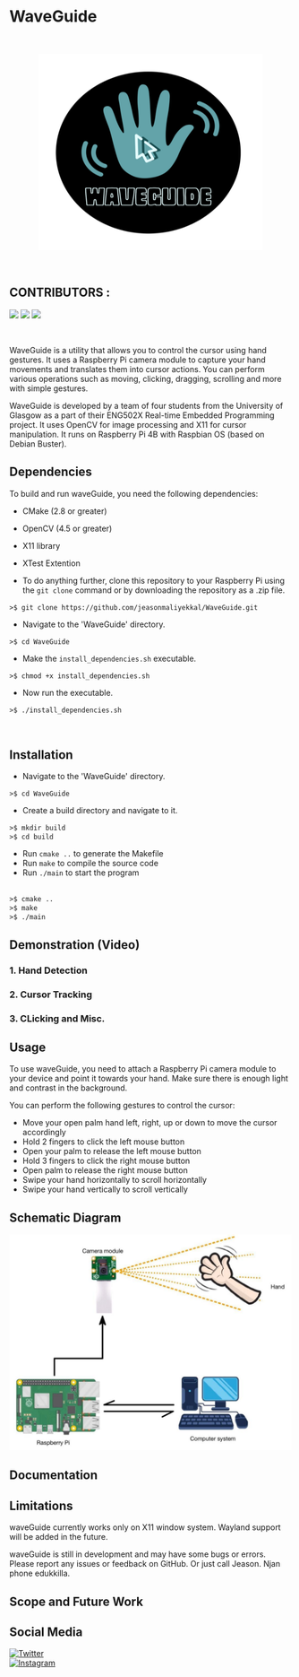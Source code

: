 # WaveGuide
<br/>
<p align="center">
<img src="./resources/waveguide.png" width="400" height="350">
  </p>
<br/>

## CONTRIBUTORS : 
![](https://avatars.githubusercontent.com/u/63003253?s=30&v=4)
![](https://avatars.githubusercontent.com/u/90235331?s=30&v=4)
![](https://avatars.githubusercontent.com/u/123407842?s=30&v=4)
<!-- ![](https://avatars.githubusercontent.com/u/123407779?s=30&v=4)
 -->
<br>

WaveGuide is a utility that allows you to control the cursor using hand gestures. It uses a Raspberry Pi camera module to capture your hand movements and translates them into cursor actions. You can perform various operations such as moving, clicking, dragging, scrolling and more with simple gestures.

WaveGuide is developed by a team of four students from the University of Glasgow as a part of their ENG502X Real-time Embedded Programming project. It uses OpenCV for image processing and X11 for cursor manipulation. It runs on Raspberry Pi 4B with Raspbian OS (based on Debian Buster).

## Dependencies

To build and run waveGuide, you need the following dependencies:

- CMake (2.8 or greater)
- OpenCV (4.5 or greater)
- X11 library
- XTest Extention

- To do anything further, clone this repository to your Raspberry Pi using the `git clone` command or by downloading the repository as a .zip file.
```
>$ git clone https://github.com/jeasonmaliyekkal/WaveGuide.git
```

- Navigate to the 'WaveGuide' directory.
```
>$ cd WaveGuide
```
- Make the ``` install_dependencies.sh ``` executable.
```
>$ chmod +x install_dependencies.sh
```
- Now run the executable.
```
>$ ./install_dependencies.sh
```

<br>

## Installation

- Navigate to the 'WaveGuide' directory. 
 ``` 
 >$ cd WaveGuide
  ```
- Create a build directory and navigate to it.
```
>$ mkdir build 
>$ cd build
```
- Run `cmake ..` to generate the Makefile
- Run `make` to compile the source code
- Run `./main` to start the program
```

>$ cmake ..
>$ make
>$ ./main 
```
## Demonstration (Video)
### 1. Hand Detection 
### 2. Cursor Tracking
### 3. CLicking and Misc.

## Usage

To use waveGuide, you need to attach a Raspberry Pi camera module to your device and point it towards your hand. Make sure there is enough light and contrast in the background.

You can perform the following gestures to control the cursor:

- Move your open palm hand left, right, up or down to move the cursor accordingly
- Hold 2 fingers to click the left mouse button
- Open your palm to release the left mouse button
- Hold 3 fingers to click the right mouse button
- Open palm to release the right mouse button
- Swipe your hand horizontally to scroll horizontally
- Swipe your hand vertically to scroll vertically

## Schematic Diagram

![schematic diagram](resources/schematicDiagram.jpeg "SchematicDiagram")

## Documentation

## Limitations

waveGuide currently works only on X11 window system. Wayland support will be added in the future.

waveGuide is still in development and may have some bugs or errors. Please report any issues or feedback on GitHub. Or just call Jeason. Njan phone edukkilla.

## Scope and Future Work

## Social Media
 [![Twitter](https://img.shields.io/badge/Twitter-WaveGuide-blue?style=flat-square&logo=twitter&logoColor=white)](<https://twitter.com/WaveGuide20>) <br>
 [![Instagram](https://img.shields.io/badge/Instagram-WaveGuide-E4405F?style=flat-square&logo=instagram&logoColor=white)](https://instagram.com/waveguide.)



